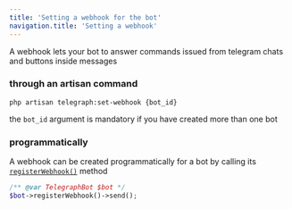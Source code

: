 ```yaml
---
title: 'Setting a webhook for the bot'
navigation.title: 'Setting a webhook'
---
```



A webhook lets your bot to answer commands issued from telegram chats and buttons inside messages

### through an artisan command

```shell
php artisan telegraph:set-webhook {bot_id}
```

the `bot_id` argument is mandatory if you have created more than one bot

### programmatically

A webhook can be created programmatically for a bot by calling its [`registerWebhook()`](/docs/14.models/1.telegraph-bot.md#register-webhook) method

```php
/** @var TelegraphBot $bot */
$bot->registerWebhook()->send();
```
